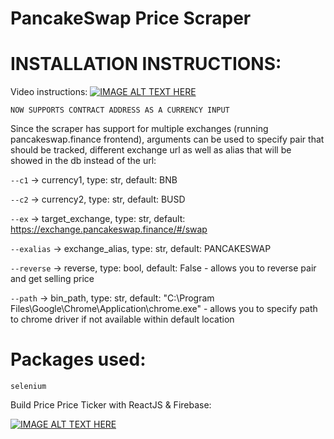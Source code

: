# PancakeSwap Price Scraper

# INSTALLATION INSTRUCTIONS:

Video instructions: 
[![IMAGE ALT TEXT HERE](https://i.imgur.com/5bnvKId.png)](https://www.youtube.com/watch?v=ZduRt10Bvh0)

``NOW SUPPORTS CONTRACT ADDRESS AS A CURRENCY INPUT``


Since the scraper has support for multiple exchanges (running pancakeswap.finance frontend), arguments can be used to specify pair that should be tracked, different exchange url as well as alias that will be showed in the db instead of the url:

``--c1`` -> currency1, type: str, default: BNB

``--c2`` -> currency2, type: str, default: BUSD

``--ex`` -> target_exchange, type: str, default: https://exchange.pancakeswap.finance/#/swap

``--exalias`` -> exchange_alias, type: str, default: PANCAKESWAP

``--reverse`` -> reverse, type: bool, default: False - allows you to reverse pair and get selling price

``--path`` -> bin_path, type: str, default: "C:\Program Files\Google\Chrome\Application\chrome.exe" - allows you to specify path to chrome driver if not available within default location




# Packages used:

``selenium`` 

Build Price Price Ticker with ReactJS & Firebase: 


[![IMAGE ALT TEXT HERE](https://i.imgur.com/vVzehG2.png)](https://www.youtube.com/watch?v=vGG7NkVylPs&list=PLgo5opiGl2KVCcnuKp2eFOOPppDIl-wrh)

